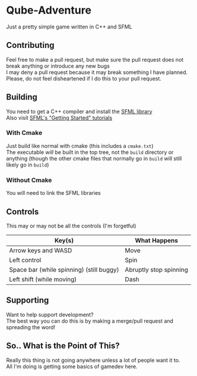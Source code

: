 # Qube-Adventure
Just a pretty simple game written in C++ and SFML

## Contributing
Feel free to make a pull request, but make sure the pull request does not break anything or introduce any new bugs\
I may deny a pull request because it may break something I have planned. Please, do not feel disheartened if I do this to your pull request. 

## Building
You need to get a C++ compiler and install the [SFML library](https://en.sfml-dev.org/download/sfml/2.5.1/)\
Also visit [SFML's "Getting Started" tutorials](https://www.sfml-dev.org/tutorials/2.5/#getting-started)

### With Cmake
Just build like normal with cmake (this includes a `cmake.txt`)\
The executable *will* be built in the top tree, not the `build` directory or anything (though the other cmake files that normally go in `build` will still likely go in `build`)

### Without Cmake
You will need to link the SFML libraries

## Controls
This may or may not be all the controls (I'm forgetful)

Key(s) | What Happens
--- | -------------
Arrow keys and WASD | Move
Left control | Spin
Space bar (while spinning) (still buggy) | Abruptly stop spinning
Left shift (while moving) | Dash

## Supporting
Want to help support development?\
The best way you can do this is by making a merge/pull request and spreading the word!

## So.. What is the Point of This?
Really this thing is not going anywhere unless a lot of people want it to.\
All I'm doing is getting some basics of gamedev here.